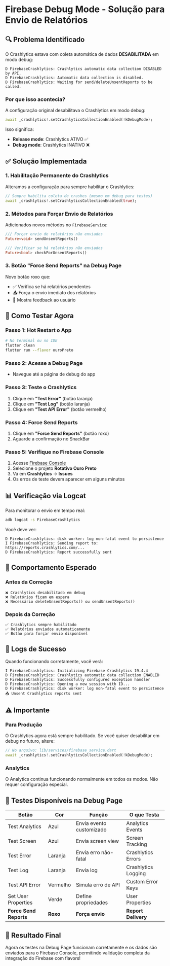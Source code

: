 # Firebase Debug Mode - Solução para Envio de Relatórios

## 🔍 Problema Identificado

O Crashlytics estava com coleta automática de dados **DESABILITADA** em modo debug:
```
D FirebaseCrashlytics: Crashlytics automatic data collection DISABLED by API.
D FirebaseCrashlytics: Automatic data collection is disabled.
D FirebaseCrashlytics: Waiting for send/deleteUnsentReports to be called.
```

### Por que isso acontecia?

A configuração original desabilitava o Crashlytics em modo debug:
```dart
await _crashlytics!.setCrashlyticsCollectionEnabled(!kDebugMode);
```

Isso significa:
- **Release mode**: Crashlytics ATIVO ✅
- **Debug mode**: Crashlytics INATIVO ❌

## ✅ Solução Implementada

### 1. Habilitação Permanente do Crashlytics

Alteramos a configuração para sempre habilitar o Crashlytics:

```dart
// Sempre habilita coleta de crashes (mesmo em debug para testes)
await _crashlytics!.setCrashlyticsCollectionEnabled(true);
```

### 2. Métodos para Forçar Envio de Relatórios

Adicionados novos métodos no `FirebaseService`:

```dart
/// Forçar envio de relatórios não enviados
Future<void> sendUnsentReports()

/// Verificar se há relatórios não enviados
Future<bool> checkForUnsentReports()
```

### 3. Botão "Force Send Reports" na Debug Page

Novo botão roxo que:
- ✅ Verifica se há relatórios pendentes
- 📤 Força o envio imediato dos relatórios
- 💬 Mostra feedback ao usuário

## 🎯 Como Testar Agora

### Passo 1: Hot Restart o App
```bash
# No terminal ou no IDE
flutter clean
flutter run --flavor ouroPreto
```

### Passo 2: Acesse a Debug Page
- Navegue até a página de debug do app

### Passo 3: Teste o Crashlytics
1. Clique em **"Test Error"** (botão laranja)
2. Clique em **"Test Log"** (botão laranja)
3. Clique em **"Test API Error"** (botão vermelho)

### Passo 4: Force Send Reports
1. Clique em **"Force Send Reports"** (botão roxo)
2. Aguarde a confirmação no SnackBar

### Passo 5: Verifique no Firebase Console
1. Acesse [Firebase Console](https://console.firebase.google.com/)
2. Selecione o projeto **Rotativo Ouro Preto**
3. Vá em **Crashlytics** → **Issues**
4. Os erros de teste devem aparecer em alguns minutos

## 📊 Verificação via Logcat

Para monitorar o envio em tempo real:

```bash
adb logcat -s FirebaseCrashlytics
```

Você deve ver:
```
D FirebaseCrashlytics: disk worker: log non-fatal event to persistence
I FirebaseCrashlytics: Sending report to: https://reports.crashlytics.com/...
D FirebaseCrashlytics: Report successfully sent
```

## 🔄 Comportamento Esperado

### Antes da Correção
```
❌ Crashlytics desabilitado em debug
❌ Relatórios ficam em espera
❌ Necessário deleteUnsentReports() ou sendUnsentReports()
```

### Depois da Correção
```
✅ Crashlytics sempre habilitado
✅ Relatórios enviados automaticamente
✅ Botão para forçar envio disponível
```

## 📝 Logs de Sucesso

Quando funcionando corretamente, você verá:

```
I FirebaseCrashlytics: Initializing Firebase Crashlytics 19.4.4
D FirebaseCrashlytics: Crashlytics automatic data collection ENABLED
D FirebaseCrashlytics: Successfully configured exception handler
D FirebaseCrashlytics: Opening a new session with ID...
D FirebaseCrashlytics: disk worker: log non-fatal event to persistence
📤 Unsent Crashlytics reports sent
```

## ⚠️ Importante

### Para Produção
O Crashlytics agora está sempre habilitado. Se você quiser desabilitar em debug no futuro, altere:

```dart
// No arquivo: lib/services/firebase_service.dart
await _crashlytics!.setCrashlyticsCollectionEnabled(!kDebugMode);
```

### Analytics
O Analytics continua funcionando normalmente em todos os modos. Não requer configuração especial.

## 🧪 Testes Disponíveis na Debug Page

| Botão | Cor | Função | O que Testa |
|-------|-----|--------|-------------|
| Test Analytics | Azul | Envia evento customizado | Analytics Events |
| Test Screen | Azul | Envia screen view | Screen Tracking |
| Test Error | Laranja | Envia erro não-fatal | Crashlytics Errors |
| Test Log | Laranja | Envia log | Crashlytics Logging |
| Test API Error | Vermelho | Simula erro de API | Custom Error Keys |
| Set User Properties | Verde | Define propriedades | User Properties |
| **Force Send Reports** | **Roxo** | **Força envio** | **Report Delivery** |

## 🎉 Resultado Final

Agora os testes na Debug Page funcionam corretamente e os dados são enviados para o Firebase Console, permitindo validação completa da integração do Firebase com flavors!







